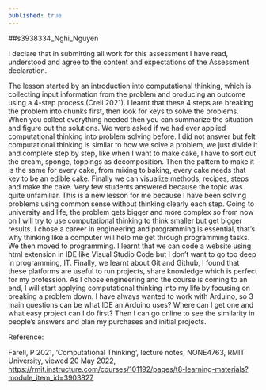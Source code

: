 ```yaml
---
published: true
---
```

##s3938334_Nghi_Nguyen

I declare that in submitting all work for this assessment I have read, understood and agree to the content and expectations of the Assessment declaration.


The lesson started by an introduction into computational thinking, which is collecting input information from the problem and producing an outcome using a 4-step process (Creli 2021). I learnt that these 4 steps are breaking the problem into chunks first, then look for keys to solve the problems. When you collect everything needed then you can summarize the situation and figure out the solutions. We were asked if we had ever applied computational thinking into problem solving before. I did not answer but felt computational thinking is similar to how we solve a problem, we just divide it and complete step by step, like when I want to make cake, I have to sort out the cream, sponge, toppings as decomposition. Then the pattern to make it is the same for every cake, from mixing to baking, every cake needs that key to be an edible cake. Finally we can visualize methods, recipes, steps and make the cake. Very few students answered because the topic was quite unfamiliar. This is a new lesson for me because I have been solving problems using common sense without thinking clearly each step. Going to university and life, the problem gets bigger and more complex so from now on I will try to use computational thinking to think smaller but get bigger results. I chose a career in engineering and programming is essential, that’s why thinking like a computer will help me get through programming tasks. We then moved to programming. I learnt that we can code a website using html extension in IDE like Visual Studio Code but I don’t want to go too deep in programming, IT. Finally, we learnt about Git and Github, I found that these platforms are useful to run projects, share knowledge which is perfect for my profession. As I chose engineering and the course is coming to an end, I will start applying computational thinking into my life by focusing on breaking a problem down. I have always wanted to work with Arduino, so 3 main questions can be what IDE an Arduino uses? Where can I get one and what easy project can I do first? Then I can go online to see the similarity in people’s answers and plan my purchases and initial projects.

Reference:

Farell, P 2021, ‘Computational Thinking’, lecture notes, NONE4763, RMIT University, viewed 20 May 2022, https://rmit.instructure.com/courses/101192/pages/t8-learning-materials?module_item_id=3903827
